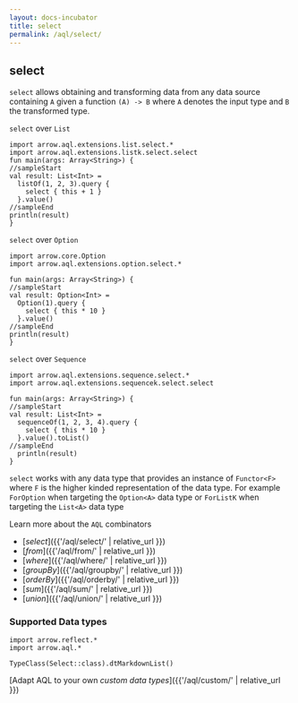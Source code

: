 ```yaml
---
layout: docs-incubator
title: select
permalink: /aql/select/
---
```





## select

`select` allows obtaining and transforming data from any data source containing `A` given a function `(A) -> B` where `A` denotes the input type and `B` the transformed type.

`select` over `List`

```kotlin:ank:playground
import arrow.aql.extensions.list.select.*
import arrow.aql.extensions.listk.select.select
fun main(args: Array<String>) {
//sampleStart
val result: List<Int> =
  listOf(1, 2, 3).query {
    select { this + 1 }
  }.value()
//sampleEnd
println(result)
}
```

`select` over `Option`

```kotlin:ank:playground
import arrow.core.Option
import arrow.aql.extensions.option.select.*

fun main(args: Array<String>) {
//sampleStart
val result: Option<Int> =
  Option(1).query {
    select { this * 10 }
  }.value()
//sampleEnd
println(result)
}
```

`select` over `Sequence`

```kotlin:ank:playground
import arrow.aql.extensions.sequence.select.*
import arrow.aql.extensions.sequencek.select.select

fun main(args: Array<String>) {
//sampleStart
val result: List<Int> =
  sequenceOf(1, 2, 3, 4).query {
    select { this * 10 }
  }.value().toList()
//sampleEnd
  println(result)
}
```


`select` works with any data type that provides an instance of `Functor<F>` where `F` is the higher kinded representation of the data type. For example `ForOption` when targeting the `Option<A>` data type or `ForListK` when targeting the `List<A>` data type

Learn more about the `AQL` combinators

- [_select_]({{'/aql/select/' | relative_url }})
- [_from_]({{'/aql/from/' | relative_url }})
- [_where_]({{'/aql/where/' | relative_url }})
- [_groupBy_]({{'/aql/groupby/' | relative_url }})
- [_orderBy_]({{'/aql/orderby/' | relative_url }})
- [_sum_]({{'/aql/sum/' | relative_url }})
- [_union_]({{'/aql/union/' | relative_url }})

### Supported Data types

```kotlin:ank:replace
import arrow.reflect.*
import arrow.aql.*

TypeClass(Select::class).dtMarkdownList()
```




[Adapt AQL to your own _custom data types_]({{'/aql/custom/' | relative_url }})

